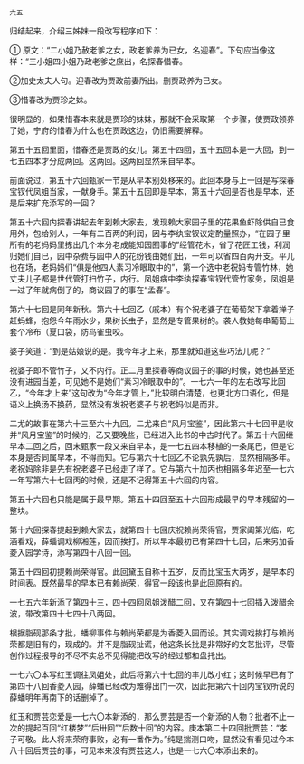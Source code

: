     六五 

   归结起来，介绍三姊妹一段改写程序如下：

   ① 原文：“二小姐乃赦老爹之女，政老爹养为已女，名迎春”。下句应当像这样：“三小姐四小姐乃政老爹之庶出，名探春惜春。

   ②加史太夫人句。迎春改为贾政前妻所出。删贾政养为已女。

   ③惜春改为贾珍之妹。

   很明显的，如果惜春本来就是贾珍的妹妹，那就不会采取第一个步骤，使贾政领养了她，宁府的惜春为什么也在贾政这边，仍旧需要解释。

   第五十五回里面，惜春还是贾政的女儿。第五十四回，五十五回本是一大回，到一七五四本才分成两回。这两回。这两回显然来自早本。

   前面说过，第五十六回甄家一节是从早本别处移来的。此回本身与上一回是写探春宝钗代凤姐当家，一献身手。第五十五回即是早本，第五十六回是否也是早本，还是后来扩充添写的一回？

   第五十六回内探春讲起去年到赖大家去，发现赖大家园子里的花果鱼虾除供自已食用外，包给别人，一年有二百两的利润，因与李纨宝钗议定酌量照办，“在园子里所有的老妈妈里拣出几个本分老成能知园囿事的”经管花木，省了花匠工钱，利润归她们自已，园中杂费与园中人的花纷钱由她们出，一年可以省四百两开支。平儿也在场，老妈妈们“俱是他四人素习冷眼取中的”，第一个选中老祝妈专管竹林，她丈夫儿子都是世代管打扫竹子，内行。凤姐病中李纨探春宝钗代管竹家务，凤姐是一过了年就病倒了的，商议园了的事在“孟春”。

   第六十七回是同年新秋。第六十七回乙（戚本）有个祝老婆子在葡萄架下拿着掸子赶蚂蜂，抱怨今年雨水少，果树长虫子，显然是专管果树的。袭人教她每串葡萄上套个冷布（夏口袋，防鸟雀虫咬。

   婆子笑道：“到是姑娘说的是。我今年才上来，那里就知道这些巧法儿呢？”

   祝婆子即不管竹子，又不内行。正二月里探春等商议园子的事的时候，她也甚至还没有进园当差，可见她不是她们“素习冷眼取中的”。一七六一年的左右改写此回乙，“今年才上来”这句改为“今年才管上，”比较明白清楚，也更北方口语化，但是语义上换汤不换药，显然没有发祝老婆子与祝老妈似是而非。

   二尤的故事在第六十三至六十九回。二尤来自“风月宝鉴”，因此第六十七回甲是收并“风月宝鉴”的时候的，乙又要晚些，已经进入此书的中古时代了。第五十六回继早本二回之后，回末甄家一段又来自早本，是一七五四本移植的一条尾巴，但是它本身是否同属早本，不得而知。它与第六十七回乙不论孰先孰后，显然相隔多年。老祝妈除非是先有祝老婆子已经走了样了。它与第六十加丙也相隔多年迟至一七六一年写第六十七回丙的时候，还是不记得第五十六回的内容。

   第五十六回也只能是属于最早期。第五十四回至五十六回形成最早的早本残留的一整块。

   第十六回探春提起到赖大家去，就第四十七回庆祝赖尚荣得官，贾家阖第光临，吃酒看戏，薛蟠调戏柳湘莲，因而挨打。所以早本最初已有第四十七回，后来另加香菱入园学诗，添写第四十八回一回。

   第五十四回初提赖尚荣得官。此回黛玉自称十五岁，反而比宝玉大两岁，是早本的时间表。既然最早的早本已有赖尚荣，得官一段该也是此回原有的。

   一七五六年新添了第四十三，四十四回凤姐泼醋二回，又在第四十七回插入泼醋余波，带改第四十七四十八两回。

   根据脂砚那条才批，蟠柳事件与赖尚荣都是为香菱入园而设。其实调戏挨打与赖尚荣都是旧有的，现成的。并不是脂砚扯谎，他这条长批是非常好的文艺批评，尽管创作过程报导的不尽不实总不见得能把改写的经过都和盘托出。

   一七六〇本写红玉调往凤姐处，此后将第六十七回的丰儿改小红；这时候早已有了第四十八回香菱入园，薛蟠已经改为难得出门一次，因此把第六十回内宝钗所说的薛蟠明年再南下的话删掉了。

   红玉和贾芸恋爱是一七六〇本新添的，那么贾芸是否一个新添的人物？批者不止一次的提起百回“红楼梦”“后卅回”“后数十回”的内容。庚本第二十四回批贾芸：“孝子可敬。此人将来荣府事败，必有一番作为。”纯是揣测口吻，显然没有看见过今本八十回后贾芸的事，可见本来没有贾芸这人，也是一七六〇本添出来的。

